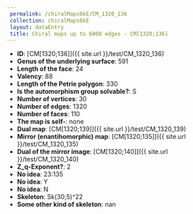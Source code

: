 ```yaml
--- 
 permalink: /chiralMaps6kE/CM_1320_136 
 collection: chiralMaps6kE
 layout: dataEntry
 title: Chiral maps up to 6000 edges - CM[1320;136]
---
```


- **ID**: [CM[1320;136]]({{ site.url }}/test/CM_1320_136)
- **Genus of the underlying surface**: 591
- **Length of the face**: 24
- **Valency**: 88
- **Length of the Petrie polygon**: 330
- **Is the automorphism group solvable?**: S
- **Number of vertices**: 30
- **Number of edges**: 1320
- **Number of faces**: 110
- **The map is self-**: none
- **Dual map**: [CM[1320;139]]({{ site.url }}/test/CM_1320_139)
- **Mirror (enantihomorphic) map**: [CM[1320;135]]({{ site.url }}/test/CM_1320_135)
- **Dual of the mirror image**: [CM[1320;140]]({{ site.url }}/test/CM_1320_140)
- **Z_q-Exponent?**: 2
- **No idea**:  23:135
- **No idea**: Y
- **No idea**: N
- **Skeleton**: Sk(30;5)^22
- **Some other kind of skeleton**: nan
